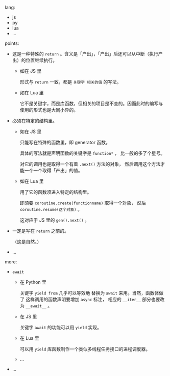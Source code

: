 

lang: 

- js
- py
- lua
- ...

points: 

- 这是一种特殊的 `return` 。含义是「产出」，「产出」后还可以从中断（执行产出）的位置继续执行。
  
  - 如在 JS 里
    
    形式与 `return` 一致，都是 `关键字 相关的值` 的写法。
    
  - 如在 Lua 里
    
    它不是关键字，而是库函数，但相关的项目是不变的。因而此时的编写与使用的形式也是大同小异的。
    
  
- 必须在特定的结构里。
  
  - 如在 JS 里
    
    只能写在特殊的函数里，即 generator 函数。
    
    具体的写法就是声明函数的关键字是 `function*` ，
    比一般的多了个星号。
    
    对它的调用也是取得一个有着 `.next()` 方法的对象，
    然后调用这个方法才能一个一个取得「产出」的值。
    
  - 如在 Lua 里
    
    用了它的函数须进入特定的结构里。
    
    即须要 `coroutine.create(functionname)` 取得一个对象，
    然后 `coroutine.resume(这个对象)` 。
    
    这对应于 JS 里的 `gen().next()` 。
    
  
- 一定是写在 `return` 之前的。
  
  （这是自然。）
  
- ...

more: 

- `await`
  
  - 在 Python 里
    
    关键字 `yield from` 几乎可以等效地
    替换为 `await` 来用。当然，函数体做了
    这样调用的函数声明要增加 `async` 标注，
    相应的 `__iter__` 部分也要改为 `__await__` 。
    
  - 在 JS 里
    
    关键字 `await` 的功能可以用 `yield` 实现。
    
  - 在 Lua 里
    
    可以用 `yield` 库函数制作一个类似多线程任务接口的进程调度器。
    
  - ...
  
- ...
